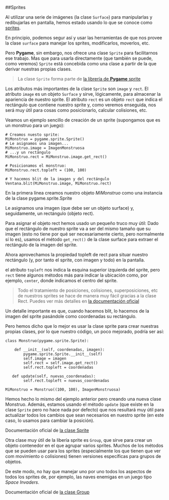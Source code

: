 ##Sprites

Al utilizar una serie de imágenes (la clase `Surface`) para manipularlas y redibujarlas en pantalla, hemos estado usando lo que se conoce como [sprites](http://es.wikipedia.org/wiki/Sprite_%28videojuegos%29).

En principio, podemos segur así y usar las herramientas de que nos provee la clase `surface` para manejar los sprites, modificarlos, moverlos, etc.

Pero **Pygame**, sin embargo, nos ofrece una clase `Sprite` para facilitarnos ese trabajo. Mas que para usarla directamente (que también se puede, como veremos) `Sprite` está concebida como una clase a partir de la que derivar nuestras propias clases.

> La clase `Sprite` forma parte de [la librería de **Pygame** sprite](http://www.pygame.org/docs/ref/sprite.html)

Los atributos más importantes de la clase `Sprite` son `image` y `rect`. El atributo `image` es un objeto `Surface` y sirve, lógicamente, para almacenar la apariencia de nuestro sprite. El atributo `rect` es un objeto `rect` que indica el rectángulo que contiene nuestro sprite y, como veremos enseguida, nos será muy útil para cosas como posicionarlo, calcular colisiones, etc.

Veamos un ejemplo sencillo de creación de un sprite (supongamos que es un monstruo para un juego):

```
# Creamos nuesto sprite:
MiMonstruo = pygame.sprite.Sprite()
# Le asignamos una imagen...
MiMonstruo.image = ImagenMonstruosa
# ...y un rectángulo
MiMonstruo.rect = MiMonstruo.image.get_rect()

# Posicionamos el monstruo:
MiMonstruo.rect.topleft = (100, 100)

# Y hacemos blit de la imagen y del rectángulo
Ventana.blit(MiMonstruo.image, MiMonstruo.rect)
```

En la primera línea creamos nuestro objeto *MiMonstruo* como una instancia de la clase pygame.sprite.Sprite

Le asignamos una imagen (que debe ser un objeto surface) y, seguidamente, un rectángulo (objeto rect).

Para asignar el objeto rect hemos usado un pequeño truco muy útil: Dado que el rectángulo de nuestro sprite va a ser del mismo tamaño que su imagen (esto no tiene por qué ser necesariamente cierto, pero normalmente sí lo es), usamos el método `get_rect()` de la clase surface para extraer el rectángulo de la imagen del sprite.

Ahora aprovechamos la propiedad topleft de rect para situar nuestro rectángulo (y, por tanto el sprite, con imagen y todo) en la pantalla.

el atributo `topleft` nos indica la esquina superior izquierda del sprite, pero `rect` tiene algunos métodos más para indicar la ubicación como, por ejemplo, `center`, donde indicamos el centro del sprite. 

> Todo el tratamiento de posiciones, colisiones, superposiciones, etc de nuestros sprites se hace de manera muy fácil gracias a la clase Rect. Puedes ver más detalles en [la documentación oficial](http://www.pygame.org/docs/ref/rect.html) 

Un detalle importante es que, cuando hacemos blit, lo hacemos de la imagen del sprite pasándole como coordenadas su rectángulo.

Pero hemos dicho que lo mejor es usar la clase sprite para crear nuestras propias clases, por lo que nuestro código, un poco mejorado, podría ser así: 

```
class Monstruo(pygame.sprite.Sprite):

    def __init__(self, coordenadas, imagen):
        pygame.sprite.Sprite.__init__(self)
        self.image = imagen
        self.rect = self.image.get_rect()
        self.rect.topleft = coordenadas

   def update(self, nuevas_coordenadas):
        self.rect.topleft = nuevas_coordenadas

MiMonstruo = Monstruo((100, 100), ImagenMonstruosa)
```

Hemos hecho lo mismo del ejemplo anterior pero creando una nueva clase Monstruo. Además, estamos usando el método `update` (que existe en la clase `Sprite` pero no hace nada por defecto) que nos resultará muy útil para actualizar todos los cambios  que sean necesarios en nuestro sprite (en este caso, lo usamos para cambiar la posición).

Documentación oficial de [la clase Sprite](http://www.pygame.org/docs/ref/sprite.html#pygame.sprite.Sprite)

Otra clase muy útil de la libería sprite es `Group`, que sirve para crear un objeto contenedor en el que agrupar varios sprites. Muchos de los métodos que se pueden usar para los sprites (especialmente los que tienen que ver com movimiento o colisiones) tienen versiones específicas para grupos de objetos.

De este modo, no hay que manejar uno por uno todos los aspectos de todos los sprites de, por ejemplo, las naves enemigas en un juego tipo *Space Invaders*.

Documentación oficial de [la clase Group](http://www.pygame.org/docs/ref/sprite.html#pygame.sprite.Group)
